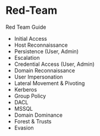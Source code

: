 # Red-Team
Red Team Guide

- Initial Access
- Host Reconnaissance
- Persistence (User, Admin)
- Escalation
- Credential Access (User, Admin)
- Domain Reconnaissance
- User Impersonation
- Lateral Movement & Pivoting
- Kerberos
- Group Policy
- DACL
- MSSQL
- Domain Dominance
- Forest & Trusts
- Evasion
